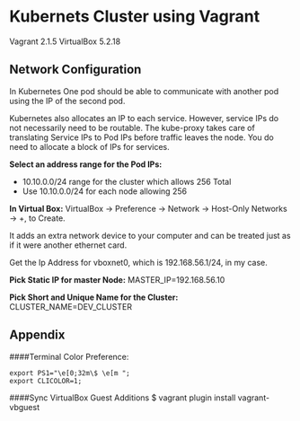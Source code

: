 # Kubernets Cluster using Vagrant
Vagrant 2.1.5
VirtualBox 5.2.18

## Network Configuration
In Kubernetes One pod should be able to communicate with another pod using the IP of the second pod.

Kubernetes also allocates an IP to each service. However, service IPs do not necessarily need to be routable. The kube-proxy takes care of translating Service IPs to Pod IPs before traffic leaves the node. You do need to allocate a block of IPs for services.

**Select an address range for the Pod IPs:**
- 10.10.0.0/24 range for the cluster which allows 256 Total
- Use 10.10.0.0/24 for each node allowing 256

**In Virtual Box:**
VirtualBox -> Preference -> Network -> Host-Only Networks -> +, to Create.

It adds an extra network device to your computer and can be treated just as if it were another ethernet card.

Get the Ip Address for vboxnet0, which is 192.168.56.1/24, in my case.

**Pick Static IP for master Node:** MASTER_IP=192.168.56.10

**Pick Short and Unique Name for the Cluster:** CLUSTER_NAME=DEV_CLUSTER














## Appendix
####Terminal Color Preference:
```
export PS1="\e[0;32m\$ \e[m ";
export CLICOLOR=1;
```

####Sync VirtualBox Guest Additions
$ vagrant plugin install vagrant-vbguest 
